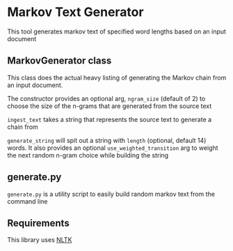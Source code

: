 # Markov Text Generator
This tool generates markov text of specified word lengths based on an input document

## MarkovGenerator class

This class does the actual heavy listing of generating the Markov chain from an input document.

The constructor provides an optional arg, `ngram_size` (default of 2) to choose the size of the n-grams that are generated from the source text

`ingest_text` takes a string that represents the source text to generate a chain from

`generate_string` will spit out a string with `length` (optional, default 14) words. It also provides an optional `use_weighted_transition` arg to weight the next random n-gram choice while building the string

## generate.py

`generate.py` is a utility script to easily build random markov text from the command line

## Requirements

This library uses [NLTK](http://www.nltk.org/)
